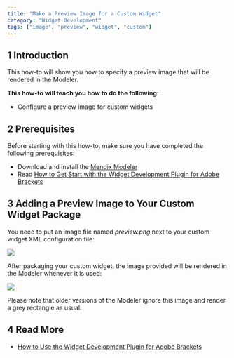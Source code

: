 ```yaml
---
title: "Make a Preview Image for a Custom Widget"
category: "Widget Development"
tags: ["image", "preview", "widget", "custom"]
---
```


## 1 Introduction

This how-to will show you how to specify a preview image that will be rendered in the Modeler.

**This how-to will teach you how to do the following:**

* Configure a preview image for custom widgets

## 2 Prerequisites

Before starting with this how-to, make sure you have completed the following prerequisites:

* Download and install the [Mendix Modeler](https://appstore.home.mendix.com/link/modelers/)
* Read [How to Get Start with the Widget Development Plugin for Adobe Brackets](use-the-widget-development-plugin-for-adobe-brackets)

## 3 Adding a Preview Image to Your Custom Widget Package

You need to put an image file named *preview.png* next to your custom widget XML configuration file:

![](attachments/Custom+Widget+Preview+Image/01_Folder_View.png)

After packaging your custom widget, the image provided will be rendered in the Modeler whenever it is used:

![](attachments/Custom+Widget+Preview+Image/02_Modeler_Preview.png)

Please note that older versions of the Modeler ignore this image and render a grey rectangle as usual.

## 4 Read More

* [How to Use the Widget Development Plugin for Adobe Brackets](use-the-widget-development-plugin-for-adobe-brackets)
